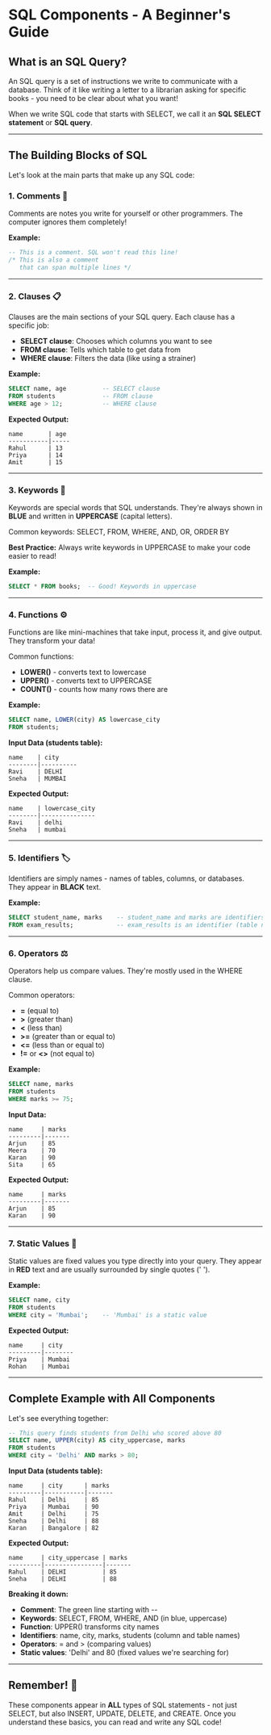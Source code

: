 # SQL Components - A Beginner's Guide

## What is an SQL Query?

An SQL query is a set of instructions we write to communicate with a database. Think of it like writing a letter to a librarian asking for specific books - you need to be clear about what you want!

When we write SQL code that starts with SELECT, we call it an **SQL SELECT statement** or **SQL query**.

---

## The Building Blocks of SQL

Let's look at the main parts that make up any SQL code:

### 1. **Comments** 💬
Comments are notes you write for yourself or other programmers. The computer ignores them completely!

**Example:**
```sql
-- This is a comment. SQL won't read this line!
/* This is also a comment 
   that can span multiple lines */
```

---

### 2. **Clauses** 📋
Clauses are the main sections of your SQL query. Each clause has a specific job:

- **SELECT clause**: Chooses which columns you want to see
- **FROM clause**: Tells which table to get data from
- **WHERE clause**: Filters the data (like using a strainer)

**Example:**
```sql
SELECT name, age          -- SELECT clause
FROM students             -- FROM clause
WHERE age > 12;           -- WHERE clause
```

**Expected Output:**
```
name       | age
-----------|-----
Rahul      | 13
Priya      | 14
Amit       | 15
```

---

### 3. **Keywords** 🔑
Keywords are special words that SQL understands. They're always shown in **BLUE** and written in **UPPERCASE** (capital letters).

Common keywords: SELECT, FROM, WHERE, AND, OR, ORDER BY

**Best Practice:** Always write keywords in UPPERCASE to make your code easier to read!

**Example:**
```sql
SELECT * FROM books;  -- Good! Keywords in uppercase
```

---

### 4. **Functions** ⚙️
Functions are like mini-machines that take input, process it, and give output. They transform your data!

Common functions:
- **LOWER()** - converts text to lowercase
- **UPPER()** - converts text to UPPERCASE
- **COUNT()** - counts how many rows there are

**Example:**
```sql
SELECT name, LOWER(city) AS lowercase_city
FROM students;
```

**Input Data (students table):**
```
name    | city
--------|----------
Ravi    | DELHI
Sneha   | MUMBAI
```

**Expected Output:**
```
name    | lowercase_city
--------|---------------
Ravi    | delhi
Sneha   | mumbai
```

---

### 5. **Identifiers** 🏷️
Identifiers are simply names - names of tables, columns, or databases. They appear in **BLACK** text.

**Example:**
```sql
SELECT student_name, marks    -- student_name and marks are identifiers (column names)
FROM exam_results;            -- exam_results is an identifier (table name)
```

---

### 6. **Operators** ⚖️
Operators help us compare values. They're mostly used in the WHERE clause.

Common operators:
- **=** (equal to)
- **>** (greater than)
- **<** (less than)
- **>=** (greater than or equal to)
- **<=** (less than or equal to)
- **!=** or **<>** (not equal to)

**Example:**
```sql
SELECT name, marks
FROM students
WHERE marks >= 75;
```

**Input Data:**
```
name     | marks
---------|-------
Arjun    | 85
Meera    | 70
Karan    | 90
Sita     | 65
```

**Expected Output:**
```
name     | marks
---------|-------
Arjun    | 85
Karan    | 90
```

---

### 7. **Static Values** 📌
Static values are fixed values you type directly into your query. They appear in **RED** text and are usually surrounded by single quotes (' ').

**Example:**
```sql
SELECT name, city
FROM students
WHERE city = 'Mumbai';    -- 'Mumbai' is a static value
```

**Expected Output:**
```
name     | city
---------|--------
Priya    | Mumbai
Rohan    | Mumbai
```

---

## Complete Example with All Components

Let's see everything together:

```sql
-- This query finds students from Delhi who scored above 80
SELECT name, UPPER(city) AS city_uppercase, marks
FROM students
WHERE city = 'Delhi' AND marks > 80;
```

**Input Data (students table):**
```
name     | city      | marks
---------|-----------|-------
Rahul    | Delhi     | 85
Priya    | Mumbai    | 90
Amit     | Delhi     | 75
Sneha    | Delhi     | 88
Karan    | Bangalore | 82
```

**Expected Output:**
```
name     | city_uppercase | marks
---------|----------------|-------
Rahul    | DELHI          | 85
Sneha    | DELHI          | 88
```

**Breaking it down:**
- **Comment**: The green line starting with --
- **Keywords**: SELECT, FROM, WHERE, AND (in blue, uppercase)
- **Function**: UPPER() transforms city names
- **Identifiers**: name, city, marks, students (column and table names)
- **Operators**: = and > (comparing values)
- **Static values**: 'Delhi' and 80 (fixed values we're searching for)

---

## Remember! 🌟

These components appear in **ALL** types of SQL statements - not just SELECT, but also INSERT, UPDATE, DELETE, and CREATE. Once you understand these basics, you can read and write any SQL code!
